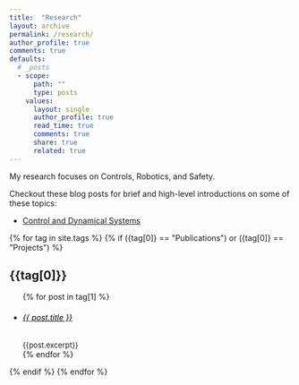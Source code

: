 ```yaml
---
title:  "Research"
layout: archive
permalink: /research/
author_profile: true
comments: true
defaults:
  # _posts
  - scope:
      path: ""
      type: posts
    values:
      layout: single
      author_profile: true
      read_time: true
      comments: true
      share: true
      related: true
---
```

My research focuses on Controls, Robotics, and Safety. 
<!-- Look [here](/blogs/Thesis) for an ever-evolving outline of my thesis direction.  -->

Checkout these blog posts for brief and high-level introductions on some of these topics:
  * [Control and Dynamical Systems](/blogs/Control-and-Dynamical-Systems)


{% for tag in site.tags %}
{% if ({tag[0]} == "Publications") or ({tag[0]} == "Projects") %}
<h2>{{tag[0]}}</h2>
<ul>
{% for post in tag[1] %}
<li>
<h6><a href="{{ post.url }}" style="color:black" >{{ post.title }}</a> </h6>
<font size=2>{{post.excerpt}}</font></li>
{% endfor %}
</ul>
{% endif %}
{% endfor %}